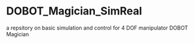 # DOBOT_Magician_SimReal
a repsitory on basic simulation and control for 4 DOF manipulator DOBOT Magician
